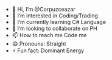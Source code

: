 - 👋 Hi, I’m @Corpuzceazar
- 👀 I’m interested in Coding/Trading
- 🌱 I’m currently learning C# Language
- 💞️ I’m looking to collaborate on PH
- 📫 How to reach me Code me
- 😄 Pronouns: Straight
- ⚡ Fun fact: Dominant Energy

<!---
Corpuzceazar/Corpuzceazar is a ✨ special ✨ repository because its `README.md` (this file) appears on your GitHub profile.
You can click the Preview link to take a look at your changes.
--->
